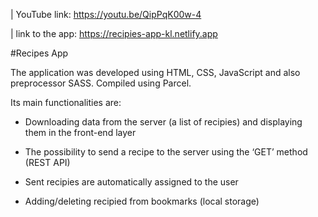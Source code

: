 | YouTube link: https://youtu.be/QipPqK00w-4 

| link to the app: https://recipies-app-kl.netlify.app

#Recipes App

The application was developed using HTML, CSS, JavaScript and also preprocessor SASS. Compiled using Parcel.

Its main functionalities are:

- Downloading data from the server (a list of recipies) and displaying them in the front-end layer

- The possibility to send a recipe to the server using the ‘GET’ method (REST API)

- Sent recipies are automatically assigned to the user

- Adding/deleting recipied from bookmarks (local storage)
